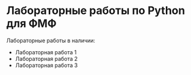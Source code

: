 # Лабораторные работы по Python для ФМФ
Лабораторные работы в наличии:
  - Лабораторная работа 1
  - Лабораторная работа 2
  - Лабораторная работа 3
